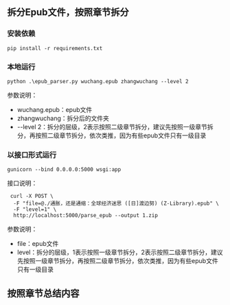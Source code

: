 ## 拆分Epub文件，按照章节拆分

### 安装依赖
```
pip install -r requirements.txt
```


### 本地运行
```
python .\epub_parser.py wuchang.epub zhangwuchang --level 2
```
参数说明：
- wuchang.epub：epub文件
- zhangwuchang：拆分后的文件夹
- --level 2：拆分的层级，2表示按照二级章节拆分，建议先按照一级章节拆分，再按照二级章节拆分，依次类推，因为有些epub文件只有一级目录

### 以接口形式运行
```
gunicorn --bind 0.0.0.0:5000 wsgi:app
```

接口说明：
```
 curl -X POST \                                                                
  -F "file=@./通胀，还是通缩：全球经济迷思 ([日]渡边努) (Z-Library).epub" \
  -F "level=1" \
  http://localhost:5000/parse_epub --output 1.zip
```

参数说明：
- file：epub文件
- level：拆分的层级，1表示按照一级章节拆分，2表示按照二级章节拆分，建议先按照一级章节拆分，再按照二级章节拆分，依次类推，因为有些epub文件只有一级目录



## 按照章节总结内容
